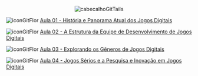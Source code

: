 <div align="center">

![cabecalhoGitTails](https://github.com/user-attachments/assets/e49807ce-6a70-4c47-aa55-11e6ee7d896d)
  
</div>

![iconGitFlor](https://github.com/user-attachments/assets/04e7d657-05ab-40b3-b227-b166427726aa) [Aula 01 - História e Panorama Atual dos Jogos Digitais](https://github.com/brunamota/TopicosEmComputacaoGrafica/blob/main/Aulas/Aula01.md)

![iconGitFlor](https://github.com/user-attachments/assets/04e7d657-05ab-40b3-b227-b166427726aa) [Aula 02 - A Estrutura da Equipe de Desenvolvimento de Jogos Digitais](https://github.com/brunamota/TopicosEmComputacaoGrafica/blob/main/Aulas/Aula02.md)

![iconGitFlor](https://github.com/user-attachments/assets/04e7d657-05ab-40b3-b227-b166427726aa) [Aula 03 - Explorando os Gêneros de Jogos Digitais](https://github.com/brunamota/TopicosEmComputacaoGrafica/blob/main/Aulas/Aula03.md)

![iconGitFlor](https://github.com/user-attachments/assets/04e7d657-05ab-40b3-b227-b166427726aa) [Aula 04 - Jogos Sérios e a Pesquisa e Inovação em Jogos Digitais](https://github.com/brunamota/TopicosEmComputacaoGrafica/blob/main/Aulas/Aula04.md)
